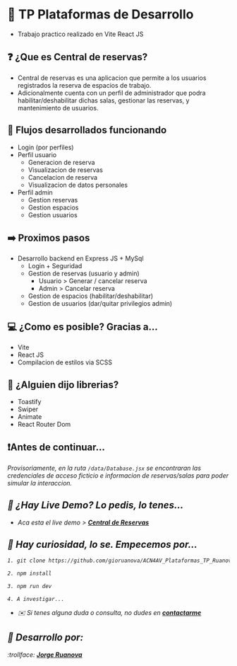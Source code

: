 # 🌠 TP Plataformas de Desarrollo
- Trabajo practico realizado en Vite React JS

## ❓ ¿Que es Central de reservas?
- Central de reservas es una aplicacion que permite a los usuarios registrados la reserva de espacios de trabajo.
- Adicionalmente cuenta con un perfil de administrador que podra habilitar/deshabilitar dichas salas, gestionar las reservas, y mantenimiento de usuarios.

## 🚶 Flujos desarrollados funcionando
- Login (por perfiles)
- Perfil usuario
  - Generacion de reserva
  - Visualizacion de reservas
  - Cancelacion de reserva
  - Visualizacion de datos personales
- Perfil admin
  - Gestion reservas
  - Gestion espacios
  - Gestion usuarios
 
## ➡️ Proximos pasos
- Desarrollo backend en Express JS + MySql
  - Login + Seguridad
  - Gestion de reservas (usuario y admin)
    - Usuario > Generar / cancelar reserva
    - Admin > Cancelar reserva
  - Gestion de espacios (habilitar/deshabilitar)
  - Gestion de usuarios (dar/quitar privilegios admin)

 ## 💻 ¿Como es posible? Gracias a...
 - Vite
 - React JS
 - Compilacion de estilos via SCSS

 ## 🎇 ¿Alguien dijo librerias?
 - Toastify
 - Swiper
 - Animate
 - React Router Dom

## ❗Antes de continuar...
<i>Provisoriamente, en la ruta `/data/Database.jsx` se encontraran las credenciales de acceso ficticio e informacion de reservas/salas para poder simular la interaccion.<i>

## 🚀 ¿Hay Live Demo? Lo pedis, lo tenes...
- Aca esta el live demo > **[Central de Reservas](https://central-reservas.vercel.app/)**

## 🔧 Hay curiosidad, lo se. Empecemos por...
```bash
1. git clone https://github.com/gioruanova/ACN4AV_Plataformas_TP_Ruanova-Jorge.git
```

```bash
2. npm install
```

```bash
3. npm run dev
```
  `4. A investigar...`

* ✉️ <i> Si tenes alguna duda o consulta, no dudes en **[contactarme](https://github.com/gioruanova)** <i>


## 📔 Desarrollo por:
:trollface: **[Jorge Ruanova](https://github.com/gioruanova)**

